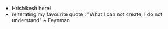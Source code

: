 - Hrishikesh here!
- reiterating my favourite quote : "What I can not create, I do not understand" ~ Feynman

<!---
Hrishi11572/Hrishi11572 is a ✨ special ✨ repository because its `README.md` (this file) appears on your GitHub profile.
You can click the Preview link to take a look at your changes.
--->
